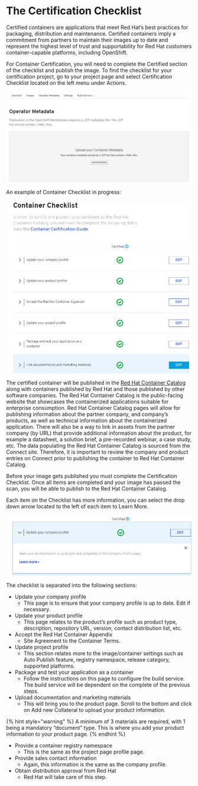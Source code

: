 # The Certification Checklist

Certified containers are applications that meet Red Hat’s best practices for packaging, distribution and maintenance. Certified containers imply a commitment from partners to maintain their images up to date and represent the highest level of trust and supportability for Red Hat customers container-capable platforms, including OpenShift.

For Container Certification, you will need to complete the Certified section of the checklist and publish the image. To find the checklist for your certification project, go to your project page and select Certification Checklist located on the left menu under Actions.

![](../.gitbook/assets/image%20%288%29.png)

An example of Container Checklist in progress:

![](../.gitbook/assets/chekclist1.png)

The certified container will be published in the [Red Hat Container Catalog](https://access.redhat.com/containers/) along with containers published by Red Hat and those published by other software companies. The Red Hat Container Catalog is the public-facing website that showcases the containerized applications suitable for enterprise consumption. Red Hat Container Catalog pages will allow for publishing information about the partner company, and company’s products, as well as technical information about the containerized application. There will also be a way to link in assets from the partner company \(by URL\) that provide additional information about the product, for example a datasheet, a solution brief, a pre-recorded webinar, a case study, etc. The data populating the Red Hat Container Catalog is sourced from the Connect site. Therefore, it is important to review the company and product entries on Connect prior to publishing the container to Red Hat Container Catalog.

Before your image gets published you must complete the Certification Checklist. Once all items are completed and your image has passed the scan, you will be able to publish to the Red Hat Container Catalog.

Each item on the Checklist has more information, you can select the drop down arrow located to the left of each item to Learn More.

![](../.gitbook/assets/checklist2.png)

The checklist is separated into the following sections:

* Update your company profile
  * This page is to ensure that your company profile is up to date. Edit if necessary.
* Update your product profile
  * This page relates to the product’s profile such as product type, description, repository URL, version, contact distribution list, etc.
* Accept the Red Hat Container Appendix
  * Site Agreement to the Container Terms.
* Update project profile
  * This section relates more to the image/container settings such as Auto Publish feature, registry namespace, release category, supported platforms.
* Package and test your application as a container
  * Follow the instructions on this page to configure the build service. The build service will be dependent on the complete of the previous steps.
* Upload documentation and marketing materials
  * This will bring you to the product page. Scroll to the bottom and click on Add new Collateral to upload your product information.

{% hint style="warning" %}
A minimum of 3 materials are required, with 1 being a mandatory “document” type. This is where you add your product information to your product page.
{% endhint %}

* Provide a container registry namespace
  * This is the same as the project page profile page.
* Provide sales contact information
  * Again, this information is the same as the company profile.
* Obtain distribution approval from Red Hat
  * Red Hat will take care of this step.

